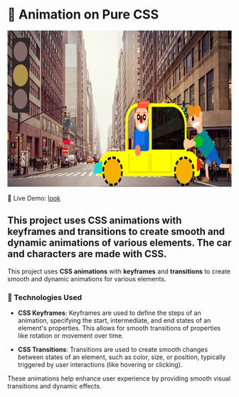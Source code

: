 # 🚗 Animation on Pure CSS

<p align="center">
  <img src="img/Screenshot_1.png" alt="Image 1" width="800" height="350">
</p>

🔗 Live Demo: [look](https://alexsand-r.github.io/lesson_13/)


## This project uses CSS animations with keyframes and transitions to create smooth and dynamic animations of various elements. The car and characters are made with CSS.

This project uses **CSS animations** with **keyframes** and **transitions** to create smooth and dynamic animations for various elements.

### 🔑 Technologies Used

- **CSS Keyframes**: Keyframes are used to define the steps of an animation, specifying the start, intermediate, and end states of an element's properties. This allows for smooth transitions of properties like rotation or movement over time.

- **CSS Transitions**: Transitions are used to create smooth changes between states of an element, such as color, size, or position, typically triggered by user interactions (like hovering or clicking).

These animations help enhance user experience by providing smooth visual transitions and dynamic effects.


